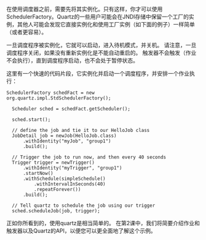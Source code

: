 在使用调度器之前，需要先将其实例化。只有这样，你才可以使用SchedulerFactory。Quartz的一些用户可能会在JNDI存储中保留一个工厂的实例，其他人可能会发现它直接实例化和使用工厂实例（如下面的例子）一样简单（或者更容易）。

一旦调度程序被实例化，它就可以启动，进入待机模式，并关机。 请注意，一旦调度程序关闭，如果没有重新实例化是不能自动重启的。 触发器不会触发（作业不会执行），直到调度程序启动，也不会处于暂停状态。

这里有一个快速的代码片段，它实例化并启动一个调度程序，并安排一个作业执行：

```
SchedulerFactory schedFact = new org.quartz.impl.StdSchedulerFactory();

  Scheduler sched = schedFact.getScheduler();

  sched.start();

  // define the job and tie it to our HelloJob class
  JobDetail job = newJob(HelloJob.class)
      .withIdentity("myJob", "group1")
      .build();

  // Trigger the job to run now, and then every 40 seconds
  Trigger trigger = newTrigger()
      .withIdentity("myTrigger", "group1")
      .startNow()
      .withSchedule(simpleSchedule()
          .withIntervalInSeconds(40)
          .repeatForever())
      .build();

  // Tell quartz to schedule the job using our trigger
  sched.scheduleJob(job, trigger);
```

正如你所看到的，使用quartz是相当简单的。 在第2课中，我们将简要介绍作业和触发器以及Quartz的API，以便您可以更全面地了解这个示例。


